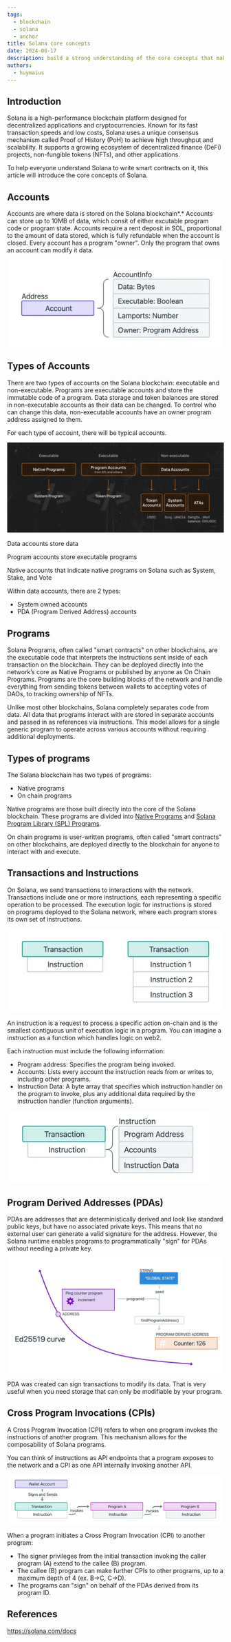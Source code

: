 ```yaml
---
tags: 
  - blockchain
  - solana
  - anchor
title: Solana core concepts
date: 2024-06-17
description: build a strong understanding of the core concepts that make Solana different from other blockchains.
authors: 
  - huymaius
---
```


## Introduction
Solana is a high-performance blockchain platform designed for decentralized applications and cryptocurrencies. Known for its fast transaction speeds and low costs, Solana uses a unique consensus mechanism called Proof of History (PoH) to achieve high throughput and scalability. It supports a growing ecosystem of decentralized finance (DeFi) projects, non-fungible tokens (NFTs), and other applications.

To help everyone understand Solana to write smart contracts on it, this article will introduce the core concepts of Solana.

## Accounts
Accounts are where data is stored on the Solana blockchain*.* Accounts can store up to 10MB of data, which consit of either excutable program code or program state. Accounts require a rent deposit in SOL, proportional to the amount of data stored, which is fully refundable when the account is closed. Every account has a program "owner". Only the program that owns an account can modify it data.

![](assets/solana-core-concepts-1.webp)

## Types of Accounts
There are two types of accounts on the Solana blockchain: executable and non-executable. Programs are executable accounts and store the immutable code of a program. Data storage and token balances are stored in non-executable accounts as their data can be changed. To control who can change this data, non-executable accounts have an owner program address assigned to them. 

For each type of account, there will be typical accounts.

![](assets/solana-core-concepts-2.webp)

Data accounts store data

Program accounts store executable programs

Native accounts that indicate native programs on Solana such as System, Stake, and Vote

Within data accounts, there are 2 types:

- System owned accounts
- PDA (Program Derived Address) accounts

## Programs
Solana Programs, often called "smart contracts" on other blockchains, are the executable code that interprets the instructions sent inside of each transaction on the blockchain. They can be deployed directly into the network’s core as Native Programs or published by anyone as On Chain Programs. Programs are the core building blocks of the network and handle everything from sending tokens between wallets to accepting votes of DAOs, to tracking ownership of NFTs.

Unlike most other blockchains, Solana completely separates code from data. All data that programs interact with are stored in separate accounts and passed in as references via instructions. This model allows for a single generic program to operate across various accounts without requiring additional deployments.

## Types of programs
The Solana blockchain has two types of programs:

- Native programs
- On chain programs

Native programs are those built directly into the core of the Solana blockchain. These programs are divided into [Native Programs](https://docs.solana.com/developing/runtime-facilities/programs#bpf-loader) and [Solana Program Library (SPL) Programs](https://spl.solana.com/).

On chain programs is user-written programs, often called "smart contracts" on other blockchains, are deployed directly to the blockchain for anyone to interact with and execute.

## Transactions and Instructions
On Solana, we send transactions to interactions with the network. Transactions include one or more instructions, each representing a specific operation to be processed. The execution logic for instructions is stored on programs deployed to the Solana network, where each program stores its own set of instructions.

![](assets/solana-core-concepts-3.webp)

An instruction is a request to process a specific action on-chain and is the smallest contiguous unit of execution logic in a program. You can imagine a instruction as a function which handles logic on web2. 

Each instruction must include the following information:

- Program address: Specifies the program being invoked.
- Accounts: Lists every account the instruction reads from or writes to, including other programs.
- Instruction Data: A byte array that specifies which instruction handler on the program to invoke, plus any additional data required by the instruction handler (function arguments).

![](assets/solana-core-concepts-4.webp)

## Program Derived Addresses (PDAs)
PDAs are addresses that are deterministically derived and look like standard public keys, but have no associated private keys. This means that no external user can generate a valid signature for the address. However, the Solana runtime enables programs to programmatically "sign" for PDAs without needing a private key. 

![](assets/solana-core-concepts-5.webp)

PDA was created can sign transactions to modify its data. That is very useful when you need storage that can only be modifiable by your program.

## Cross Program Invocations (CPIs)
A Cross Program Invocation (CPI) refers to when one program invokes the instructions of another program. This mechanism allows for the composability of Solana programs.

You can think of instructions as API endpoints that a program exposes to the network and a CPI as one API internally invoking another API.

![](assets/solana-core-concepts-6.webp)

When a program initiates a Cross Program Invocation (CPI) to another program:

- The signer privileges from the initial transaction invoking the caller program (A) extend to the callee (B) program.
- The callee (B) program can make further CPIs to other programs, up to a maximum depth of 4 (ex. B->C, C->D).
- The programs can "sign" on behalf of the PDAs derived from its program ID.

## References
https://solana.com/docs
